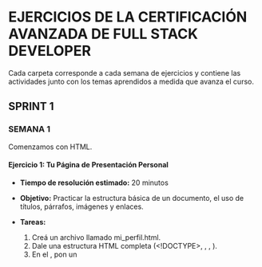 # EJERCICIOS DE LA CERTIFICACIÓN AVANZADA DE FULL STACK DEVELOPER

Cada carpeta corresponde a cada semana de ejercicios y contiene las actividades junto con los temas aprendidos a medida que avanza el curso.

## SPRINT 1

### SEMANA 1

Comenzamos con HTML.

#### Ejercicio 1: Tu Página de Presentación Personal

* **Tiempo de resolución estimado:** 20 minutos
* **Objetivo:** Practicar la estructura básica de un documento, el uso de títulos, párrafos, imágenes y enlaces.
* **Tareas:**

    1. Creá un archivo llamado mi_perfil.html.
    2. Dale una estructura HTML completa (<!DOCTYPE>, <html>, <head>, <body>).
    3. En el <head>, pon un <title> que diga "Perfil de [Tu Nombre]".
    4. En el <body>, añade un título principal (<h1>) con tu nombre completo.
    5. Debajo del título, inserta una foto tuya (o una imagen de placeholder) usando la etiqueta <img>. No olvides el atributo alt con una descripción.
    6. Escribí una breve biografía de dos o tres párrafos usando la etiqueta <p>. En alguna parte de tu biografía, usa <strong> para resaltar tu principal habilidad o interés.
    7. Añadí un subtítulo (<h2>) que diga "Mis Proyectos".
    8. Creá una lista no ordenada (<ul>) donde cada ítem de la lista (<li>) sea un enlace (<a>) a un proyecto ficticio en GitHub. Por ejemplo: <a href="#">Proyecto Tienda Online</a>. Haz que estos enlaces se abran en una nueva pestaña.
    
#### Ejercicio 2: La Receta de tu Comida Favorita

* **Tiempo de resolución estimado:** 25 minutos
* **Objetivo:** Dominar el uso de listas ordenadas, no ordenadas y el formato de texto.
* **Tareas:**

    1. Creá un archivo receta.html.
    2. El <h1> de la página será el nombre de tu comida favorita.
    3. Añadí una imagen (<img>) del platillo.
    4. Creá una sección con un <h2> que diga "Ingredientes".
    5. Debajo, usa una lista no ordenada (<ul>) para enumerar todos los ingredientes necesarios.
    6. Creá otra sección con un <h2> que diga "Instrucciones".
    7. Debajo, usa una lista ordenada (<ol>) para detallar, paso a paso, cómo se prepara la receta.
    8. Dentro de las instrucciones, usa la etiqueta <em> para dar énfasis a palabras clave como "con cuidado", "lentamente" o "hasta que dore".

#### Ejercicio 3: Estructura Semántica de un Blog

* **Tiempo de resolución estimado:** 30 minutos
* **Objetivo:** Practicar el uso correcto de las etiquetas semánticas de HTML5 para estructurar una página. No te preocupes por el estilo, solo por la estructura correcta.
* **Tareas:**

    1. Creá un archivo blog.html.
    2. Usá la etiqueta <header> para la parte superior de la página. Dentro, coloca el <h1> del blog (ej: "Mi Blog de Aventuras") y una etiqueta <nav> con una lista de enlaces ("Inicio", "Acerca de", "Contacto").
    3. Usá la etiqueta <main> para envolver el contenido principal.
    4. Dentro de <main>, usá una etiqueta <article> para el post del blog. Este artículo debe tener su propio título (<h2>), varios párrafos (<p>) y una imagen.
    5. Dentro del article, creá dos sub-secciones temáticas usando <section>, cada una con su propio <h3> (ej: "El Viaje" y "La Comida").
    6. Al lado del <article> (pero todavía dentro de <main>), añade una barra lateral usando <aside>. Dentro, poné un <h3> que diga "Artículos Populares" y una lista de enlaces a otros posts.
    7. Finalmente, usá la etiqueta <footer> al final del <body> para la información de copyright.

#### Ejercicio 4: Tabla Comparativa de Laptops

* **Tiempo de resolución estimado:** 25 minutos
* **Objetivo:** Construir una tabla de datos bien estructurada, utilizando sus etiquetas semánticas y atributos para fusionar celdas.
* **Tareas:**

    1. Creá un archivo comparativa.html.
    2. Insertá una <table> con un <caption> que diga "Comparativa de Laptops 2025".
    3. Usá <thead> para la fila de encabezado. La fila (<tr>) debe contener celdas de encabezado (<th>) para "Modelo", "Procesador", "Memoria RAM" y "Almacenamiento". No olvides el atributo scope="col".
    4. Usá <tbody> para añadir al menos tres laptops diferentes, cada una en su propia fila (<tr>) con sus datos en celdas <td>.
    5. Añadí una última fila que represente una "Oferta Especial". En esta fila, la primera celda (<td>) contendrá el texto de la oferta y deberá expandirse a lo ancho de 4 columnas usando el atributo colspan.

#### Ejercicio 5: Formulario de Inscripción a un Evento

* **Tiempo de resolución estimado:** 35 minutos
* **Objetivo:** Crear un formulario completo y accesible, utilizando una variedad de campos de entrada.
* **Tareas:**

    1. Creá un archivo inscripcion.html.
    2. Envolvé todo en una etiqueta <form>.
    3. Creá los siguientes campos, asegurándote de que cada uno tenga una etiqueta <label> asociada correctamente con los atributos for e id:
        * Nombre Completo: Un <input type="text">.
        * Correo Electrónico: Un <input type="email">.
        * Crear Contraseña: Un <input type="password">.
        * Taller de Interés: Un menú desplegable (<select>) con al menos tres talleres como opciones (<option>).
        * Tipo de Asistencia: Usa dos <input type="radio"> con el mismo name para las opciones "Presencial" y "Virtual".
        * Acepto los términos y condiciones: Un <input type="checkbox">.
        * Comentarios adicionales: Un <textarea> con 5 filas de alto.
    4. Añadí un botón de envío al final: <button type="submit">Inscribirme</button>.

